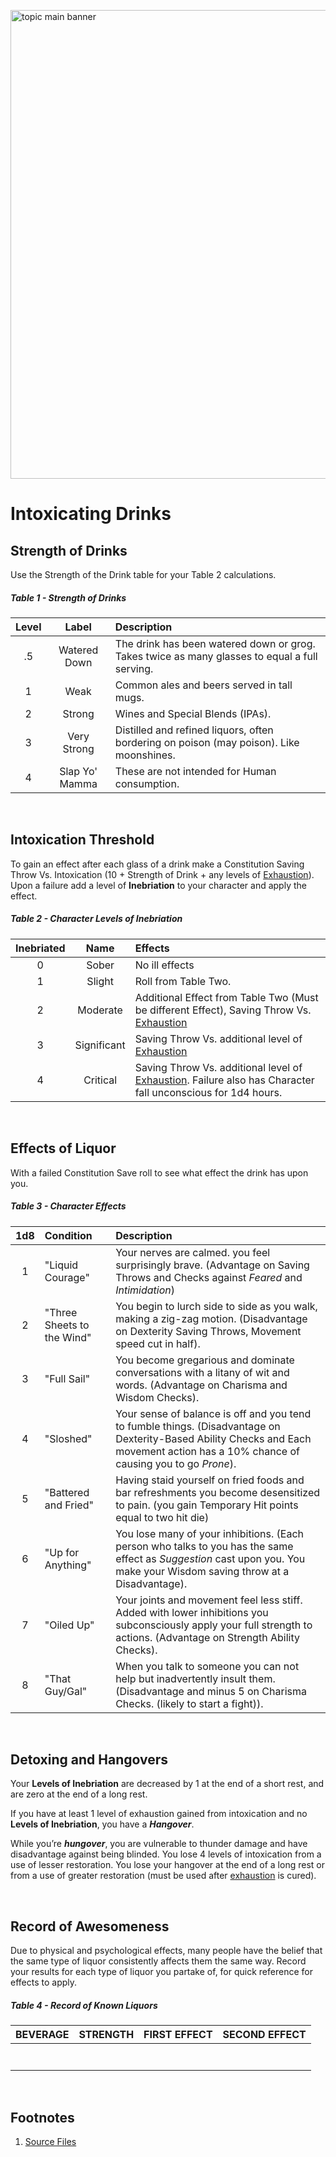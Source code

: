 ﻿<!-- Intoxicating Drinks -->
<!-- default-game-assets -->
<!-- handouts -->
<!-- intoxicating-drinks -->

<!-- Reference URLS -->
[Repo Files]: https://github.com/Tougher-Together-DnD/default-game-assets/tree/main/handouts/intoxicating-drinks "Tougher Together Files"

<!-- Images -->
[Main Banner]: https://raw.githubusercontent.com/Tougher-Together-DnD/default-game-assets/main/handouts/images/intoxicating-drinks/intoxicating-drinks-banner.webp#banner "topic main banner"

<style>
/* CSS style for NaturalCrit Homebrew render. */
.phb#p1{ text-align:left; }
.phb#p1:after{ display:none; }
.phb p+p { margin-top:.2em; }
.phb blockquote { margin-top:1em; margin-bottom:2em; }
.phb h1, .phb h2, .phb h3, .phb h4, sup, span { color:#006699; }
span { font-weight:bold; }
ul li { line-height:2; }
.phb table tbody tr td { border:1px solid #1C6EA4; text-align:left; }
th:empty { display:none; }

/* css for markdown */
img[src*="#banner"] { display:block; margin-left:auto; margin-right:auto; width:750px; }
</style>

![][Main Banner]

# Intoxicating Drinks

## Strength of Drinks
Use the Strength of the Drink table for your Table 2 calculations.

##### Table 1 - Strength of Drinks
| Level | Label | Description |
| :---:| :---: |:---|
| .5 | Watered Down | The drink has been watered down or grog. Takes twice as many glasses to equal a full serving. |
| 1 | Weak | Common ales and beers served in tall mugs. |
| 2 | Strong | Wines and Special Blends (IPAs). |
| 3 | Very Strong | Distilled and refined liquors, often bordering on poison (may poison). Like moonshines. |
| 4 | Slap Yo' Mamma | These are not intended for Human consumption. |

<br>

## Intoxication Threshold
To gain an effect after each glass of a drink make a Constitution Saving Throw Vs. Intoxication (10 + Strength of Drink + any levels of [Exhaustion](https://app.roll20.net/compendium/dnd5e/Rules%3AConditions?sharedCompendium=11497404#toc_4)). Upon a failure add a level of **Inebriation** to your character and apply the effect.

##### Table 2 - Character Levels of Inebriation
| Inebriated | Name | Effects |
| :-------: |:---:|:---|
| 0 | Sober | No ill effects |
| 1 | Slight | Roll from Table Two. |
| 2 | Moderate | Additional Effect from Table Two (Must be different Effect), Saving Throw Vs. [Exhaustion](https://app.roll20.net/compendium/dnd5e/Rules%3AConditions?sharedCompendium=11497404#toc_4) |
| 3 | Significant | Saving Throw Vs. additional level of [Exhaustion](https://app.roll20.net/compendium/dnd5e/Rules%3AConditions?sharedCompendium=11497404#toc_4) |
| 4 | Critical | Saving Throw Vs. additional level of [Exhaustion](https://app.roll20.net/compendium/dnd5e/Rules%3AConditions?sharedCompendium=11497404#toc_4). Failure also has Character fall unconscious for 1d4 hours. |

<br>

## Effects of Liquor
With a failed Constitution Save roll to see what effect the drink has upon you.

##### Table 3 - Character Effects
| 1d8 | Condition | Description |
| :---: | :---|:---|
| 1 | "Liquid Courage" | Your nerves are calmed. you feel surprisingly brave. (Advantage on Saving Throws and Checks against *Feared* and *Intimidation*) |
| 2 | "Three Sheets to the Wind" | You begin to lurch side to side as you walk, making a zig-zag motion. (Disadvantage on Dexterity Saving Throws, Movement speed cut in half). |
| 3 | "Full Sail" | You become gregarious and dominate conversations with a litany of wit and words. (Advantage on Charisma and Wisdom Checks). |
| 4 | "Sloshed" | Your sense of balance is off and you tend to fumble things. (Disadvantage on Dexterity-Based Ability Checks and Each movement action has a 10% chance of causing you to go *Prone*). |
| 5 | "Battered and Fried" | Having staid yourself on fried foods and bar refreshments you become desensitized to pain. (you gain Temporary Hit points equal to two hit die) |
| 6 | "Up for Anything" | You lose many of your inhibitions. (Each person who talks to you has the same effect as *Suggestion* cast upon you. You make your Wisdom saving throw at a Disadvantage). |
| 7 | "Oiled Up" | Your joints and movement feel less stiff. Added with lower inhibitions you subconsciously apply your full strength to actions. (Advantage on Strength Ability Checks). |
| 8 | "That Guy/Gal" | When you talk to someone you can not help but inadvertently insult them. (Disadvantage and minus 5 on Charisma Checks. (likely to start a fight)). |

<br>

## Detoxing and Hangovers
Your **Levels of Inebriation** are decreased by 1 at the end of a short rest, and are zero at the end of a long rest.

If you have at least 1 level of exhaustion gained from intoxication and no **Levels of Inebriation**, you have a ***Hangover***.

While you’re ***hungover***, you are vulnerable to thunder damage and have disadvantage against being blinded. You lose 4 levels of intoxication from a use of lesser restoration. You lose your hangover at the end of a long rest or from a use of greater restoration (must be used after [exhaustion](https://app.roll20.net/compendium/dnd5e/Rules%3AConditions?sharedCompendium=11497404#toc_4) is cured).

<br>

## Record of Awesomeness
Due to physical and psychological effects, many people have the belief that the same type of liquor consistently affects them the same way. Record your results for each type of liquor you partake of, for quick reference for effects to apply.

##### Table 4 - Record of Known Liquors
| BEVERAGE | STRENGTH | FIRST EFFECT | SECOND EFFECT |
| :---: | :---: | :---: | :---: |
| | | | |
| | | | |
| | | | |
| | | | |
| | | | |
| | | | |
| | | |<!----> |

<br>

## Footnotes
1. [Source Files][Repo Files]